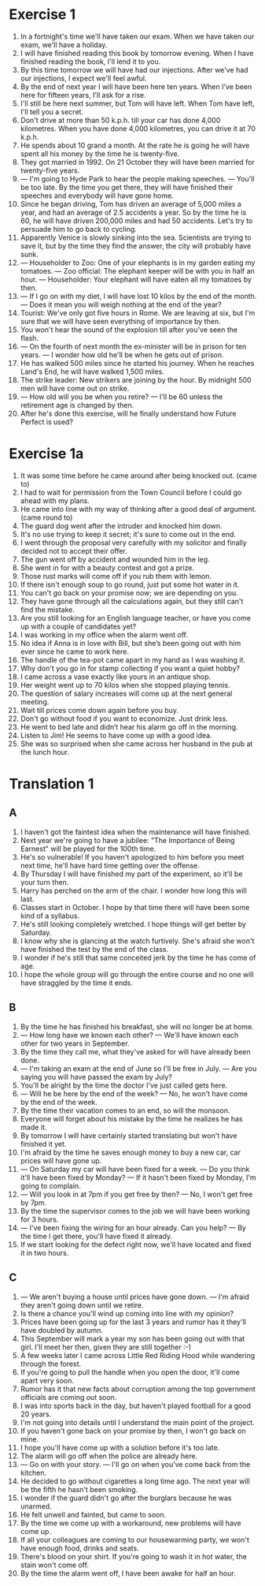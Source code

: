 # Exercise 1

1. In a fortnight's time we'll have taken our exam. When we have taken our exam, we'll have a holiday.
2. I will have finished reading this book by tomorrow evening. When I have finished reading the book, I'll lend it to you.
3. By this time tomorrow we will have had our injections. After we've had our injections, I expect we'll feel awful.
4. By the end of next year I will have been here ten years. When I've been here for fifteen years, I'll ask for a rise.
5. I'll still be here next summer, but Tom will have left. When Tom have left, I'll tell you a secret.
6. Don't drive at more than 50 k.p.h. till your car has done 4,000 kilometres. When you have done 4,000 kilometres,
   you can drive it at 70 k.p.h.
7. He spends about 10 grand a month. At the rate he is going he will have spent all his money by the time he is twenty-five.
8. They got married in 1992. On 21 October they will have been married for twenty-five years.
9. — I'm going to Hyde Park to hear the people making speeches.
   — You'll be too late. By the time you get there, they will have finished their speeches and everybody will have gone home.
10. Since he began driving, Tom has driven an average of 5,000 miles a year, and had an average of 2.5 accidents a year.
    So by the time he is 60, he will have driven 200,000 miles and had 50 accidents.
    Let's try to persuade him to go back to cycling.
11. Apparently Venice is slowly sinking into the sea. Scientists are trying to save it, but by the time they find the answer,
    the city will probably have sunk.
12. — Householder to Zoo: One of your elephants is in my garden eating my tomatoes.
    — Zoo official: The elephant keeper will be with you in half an hour.
    — Householder: Your elephant will have eaten all my tomatoes by then.
13. — If I go on with my diet, I will have lost 10 kilos by the end of the month.
    — Does it mean you will weigh nothing at the end of the year?
14. Tourist: We've only got five hours in Rome. We are leaving at six, 
    but I'm sure that we will have seen everything of importance by then.
15. You won't hear the sound of the explosion till after you've seen the flash.
16. — On the fourth of next month the ex-minister will be in prison for ten years.
    — I wonder how old he'll be when he gets out of prison.
17. He has walked 500 miles since he started his journey. When he reaches Land's End, he will have walked 1,500 miles.
18. The strike leader: New strikers are joining by the hour. By midnight 500 men will have come out on strike.
19. — How old will you be when you retire? 
    — I'll be 60 unless the retirement age is changed by then.
20. After he's done this exercise, will he finally understand how Future Perfect is used?

# Exercise 1a

1. It was some time before he came around after being knocked out. (came to)
2. I had to wait for permission from the Town Council before I could go ahead with my plans.
3. He came into line with my way of thinking after a good deal of argument. (came round to)
4. The guard dog went after the intruder and knocked him down.
5. It's no use trying to keep it secret; it's sure to come out in the end.
6. I went through the proposal very carefully with my solicitor and finally decided not to accept their offer.
7. The gun went off by accident and wounded him in the leg.
8. She went in for with a beauty contest and got a prize.
9. Those rust marks will come off if you rub them with lemon.
10. If there isn't enough soup to go round, just put some hot water in it.
11. You can't go back on your promise now; we are depending on you.
12. They have gone through all the calculations again, but they still can't find the mistake.
13. Are you still looking for an English language teacher, or have you come up with a couple of candidates yet?
14. I was working in my office when the alarm went off.
15. No idea if Anna is in love with Bill, but she’s been going out with him ever since he came to work here.
16. The handle of the tea-pot came apart in my hand as I was washing it.
17. Why don't you go in for stamp collecting if you want a quiet hobby?
18. I came across a vase exactly like yours in an antique shop.
19. Her weight went up to 70 kilos when she stopped playing tennis.
20. The question of salary increases will come up at the next general meeting.
21. Wait till prices come down again before you buy.
22. Don't go without food if you want to economize. Just drink less.
23. He went to bed late and didn’t hear his alarm go off in the morning.
24. Listen to Jim! He seems to have come up with a good idea.
25. She was so surprised when she came across her husband in the pub at the lunch hour.

# Translation 1

## A

1. I haven't got the faintest idea when the maintenance will have finished.
2. Next year we're going to have a jubilee: "The Importance of Being Earnest" will be played for the 100th time.
3. He's so vulnerable! If you haven't apologized to him before you meet next time, he'll have hard time getting over the offense.
4. By Thursday I will have finished my part of the experiment, so it'll be your turn then.
5. Harry has perched on the arm of the chair. I wonder how long this will last.
6. Classes start in October. I hope by that time there will have been some kind of a syllabus.
7. He's still looking completely wretched. I hope things will get better by Saturday.
8. I know why she is glancing at the watch furtively. She's afraid she won't have finished the test by the end of the class.
9. I wonder if he's still that same conceited jerk by the time he has come of age.
10. I hope the whole group will go through the entire course and no one will have straggled by the time it ends.


## B

1. By the time he has finished his breakfast, she will no longer be at home.
2. — How long have we known each other?
   — We'll have known each other for two years in September.
3. By the time they call me, what they've asked for will have already been done.
4. — I'm taking an exam at the end of June so I'll be free in July.
   — Are you saying you will have passed the exam by July?
5. You'll be alright by the time the doctor I've just called gets here.
6. — Will he be here by the end of the week?
   — No, he won't have come by the end of the week.
7. By the time their vacation comes to an end, so will the monsoon.
8. Everyone will forget about his mistake by the time he realizes he has made it.
9. By tomorrow I will have certainly started translating but won't have finished it yet.
10. I'm afraid by the time he saves enough money to buy a new car, car prices will have gone up.
11. — On Saturday my car will have been fixed for a week.
    — Do you think it'll have been fixed by Monday?
    — If it hasn't been fixed by Monday, I'm going to complain.
12. — Will you look in at 7pm if you get free by then?
    — No, I won't get free by 7pm.
13. By the time the supervisor comes to the job we will have been working for 3 hours.
14. — I've been fixing the wiring for an hour already. Can you help?
    — By the time I get there, you'll have fixed it already.
15. If we start looking for the defect right now, we'll have located and fixed it in two hours.

## С

1. — We aren't buying a house until prices have gone down.
   — I'm afraid they aren't going down until we retire.
2. Is there a chance you'll wind up coming into line with my opinion?
3. Prices have been going up for the last 3 years and rumor has it they'll have doubled by autumn.
4. This September will mark a year my son has been going out with that girl. I'll meet her then, given they are still together :-)
5. A few weeks later I came across Little Red Riding Hood while wandering through the forest.
6. If you're going to pull the handle when you open the door, it'll come apart very soon.
7. Rumor has it that new facts about corruption among the top government officials are coming out soon.
8. I was into sports back in the day, but haven't played football for a good 20 years.
9. I'm not going into details until I understand the main point of the project.
10. If you haven't gone back on your promise by then, I won't go back on mine.
11. I hope you'll have come up with a solution before it's too late.
12. The alarm will go off when the police are already here.
13. — Go on with your story.
    — I'll go on when you've come back from the kitchen.
14. He decided to go without cigarettes a long time ago. The next year will be the fifth he hasn't been smoking.
15. I wonder if the guard didn't go after the burglars because he was unarmed.
16. He felt unwell and fainted, but came to soon.
17. By the time we come up with a workaround, new problems will have come up.
18. If all your colleagues are coming to our housewarming party, we won't have enough food, drinks and seats.
19. There's blood on your shirt. If you're going to wash it in hot water, the stain won't come off.
20. By the time the alarm went off, I have been awake for half an hour.
